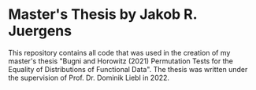 # Master's Thesis by Jakob R. Juergens

This repository contains all code that was used in the creation of my master's thesis "Bugni and Horowitz (2021) Permutation Tests for the Equality of Distributions of Functional Data".
The thesis was written under the supervision of Prof. Dr. Dominik Liebl in 2022.
